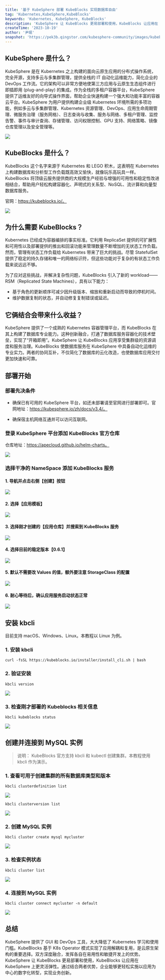```yaml
---
title: '基于 KubeSphere 部署 KubeBlocks 实现数据库自由'
tag: 'Kubernetes,KubeSphere,KubeBlocks'
keywords: 'Kubernetes, KubeSphere, KubeBlocks'
description: 'KubeSphere 让 KubeBlocks 更易部署和使用，KubeBlocks 让应用在 KubeSphere 上更灵活弹性。'
createTime: '2023-10-19'
author: '尹珉'
snapshot: 'https://pek3b.qingstor.com/kubesphere-community/images/kubeblocks-on-kubesphere-cover.png'
---
```


## KubeSphere 是什么？

KubeSphere 是在 Kubernetes 之上构建的面向云原生应用的分布式操作系统，完全开源，支持多云与多集群管理，提供全栈的 IT 自动化运维能力，简化企业的 DevOps 工作流。它的架构可以非常方便地使第三方应用与云原生生态组件进行即插即用 (plug-and-play) 的集成。作为全栈的多租户容器平台，KubeSphere 提供了运维友好的向导式操作界面，帮助企业快速构建一个强大和功能丰富的容器云平台。KubeSphere 为用户提供构建企业级 Kubernetes 环境所需的多项功能，例如多云与多集群管理、Kubernetes 资源管理、DevOps、应用生命周期管理、微服务治理（服务网格）、日志查询与收集、服务与网络、多租户管理、监控告警、事件与审计查询、存储管理、访问权限控制、GPU 支持、网络策略、镜像仓库管理以及安全管理等。

![](https://kubesphere.io/images/docs/v3.x/zh-cn/introduction/what-is-kubesphere/kubesphere-feature-overview.jpeg)

## KubeBlocks 是什么？

KubeBlocks 这个名字来源于 Kubernetes 和 LEGO 积木，这表明在 Kubernetes 上构建数据库和分析型工作负载既高效又愉快，就像玩乐高玩具一样。KubeBlocks 将顶级云服务提供商的大规模生产经验与增强的可用性和稳定性改进相结合，帮助用户轻松构建容器化、声明式的关系型、NoSQL、流计算和向量型数据库服务。

官网：https://kubeblocks.io/。

![](https://pek3b.qingstor.com/kubesphere-community/images/kubeblocks-on-kubesphere-20231019-1.png)

## 为什么需要 KubeBlocks？

Kubernetes 已经成为容器编排的事实标准。它利用 ReplicaSet 提供的可扩展性和可用性以及部署提供的推出和回滚功能来管理数量不断增加的无状态工作负载。然而，管理有状态工作负载给 Kubernetes 带来了巨大的挑战。尽管 StatefulSet 提供了稳定的持久存储和唯一的网络标识符，但这些功能对于复杂的有状态工作负载来说远远不够。

为了应对这些挑战，并解决复杂性问题，KubeBlocks 引入了新的 workload——RSM（Replicated State Machines），具有以下能力：

- 基于角色的更新顺序可减少因升级版本、缩放和重新启动而导致的停机时间。
- 维护数据复制的状态，并自动修复复制错误或延迟。

## 它俩结合会带来什么收益？

KubeSphere 提供了一个成熟的 Kubernetes 容器管理平台，而 KubeBlocks 在其上构建了数据库专业能力。这种创新融合，打通了数据库服务容器化的技术壁垒，实现了“开箱即用”。KubeSphere 让 KubeBlocks 应用享受集群级的资源调度和服务治理。KubeBlocks 使数据库服务在 KubeSphere 中具备自动化运维的专业实力。两者的协同互补，不仅简化了数据库的云化改造，也使数据库应用交付更加快速和可靠。

## 部署开始

### 部署先决条件

- 确保已有可用的 KubeSphere 平台，如还未部署请至官网进行部署即可。官网地址：https://kubesphere.io/zh/docs/v3.4/。

- 确保宿主机网络互通并可以访问互联网。

### 登录 KubeSphere 平台添加 KubeBlocks 官方仓库

仓库地址：https://apecloud.github.io/helm-charts。

![](https://pek3b.qingstor.com/kubesphere-community/images/kubeblocks-on-kubesphere-20231019-2.png)

### 选择干净的 NameSpace 添加 KubeBlocks 服务

#### 1. 导航并点击右侧【创建】按钮

![](https://pek3b.qingstor.com/kubesphere-community/images/kubeblocks-on-kubesphere-20231019-3.png)

#### 2. 选择【应用模板】

![](https://pek3b.qingstor.com/kubesphere-community/images/kubeblocks-on-kubesphere-20231019-4.png)

#### 3. 选择刚才创建的【应用仓库】并搜索到 KubeBlocks 服务

![](https://pek3b.qingstor.com/kubesphere-community/images/kubeblocks-on-kubesphere-20231019-5.png)

#### 4. 选择目前的稳定版本【0.6.1】

![](https://pek3b.qingstor.com/kubesphere-community/images/kubeblocks-on-kubesphere-20231019-6.png)

#### 5. 默认不需要改 Values 的值，额外要注意 StorageClass 的配置

![](https://pek3b.qingstor.com/kubesphere-community/images/kubeblocks-on-kubesphere-20231019-7.png)

#### 6. 耐心等待后，确认应用服务启动状态正常

![](https://pek3b.qingstor.com/kubesphere-community/images/kubeblocks-on-kubesphere-20231019-8.png)

## 安装 kbcli

目前支持 macOS、Windows、Linux。本教程以 Linux 为例。

### 1. 安装 kbcli

```shell
curl -fsSL https://kubeblocks.io/installer/install_cli.sh | bash
```

### 2. 验证安装

```shell
kbcli version
```

![](https://pek3b.qingstor.com/kubesphere-community/images/kubeblocks-on-kubesphere-20231019-9.png)

### 3. 检查刚才部署的 Kubeblocks 相关信息

```shell
kbcli kubeblocks status
```

![](https://pek3b.qingstor.com/kubesphere-community/images/kubeblocks-on-kubesphere-20231019-10.png)

## 创建并连接到 MySQL 实例

> 说明：
> KubeBlocks 官方支持 kbcli 和 kubectl 创建集群。本教程使用 kbcli 作为演示。

### 1. 查看可用于创建集群的所有数据库类型和版本

```shell
kbcli clusterdefinition list
```

![](https://pek3b.qingstor.com/kubesphere-community/images/kubeblocks-on-kubesphere-20231019-11.png)

```shell
kbcli clusterversion list
```

![](https://pek3b.qingstor.com/kubesphere-community/images/kubeblocks-on-kubesphere-20231019-12.png)

### 2. 创建 MySQL 实例

```shell
kbcli cluster create mysql mycluster
```

![](https://pek3b.qingstor.com/kubesphere-community/images/kubeblocks-on-kubesphere-20231019-13.png)

### 3. 检查实例状态

```shell
kbcli cluster list
```

![](https://pek3b.qingstor.com/kubesphere-community/images/kubeblocks-on-kubesphere-20231019-14.png)

### 4. 连接到 MySQL 实例

```shell
kbcli cluster connect mycluster -n default
```

![](https://pek3b.qingstor.com/kubesphere-community/images/kubeblocks-on-kubesphere-20231019-15.png)

## 总结

KubeSphere 提供了 GUI 和 DevOps 工具，大大降低了 Kubernetes 学习和使用门槛。KubeBlocks 基于 K8s Operator 模式实现了应用解耦和复用，是云原生架构的重要选择。双方深度融合，发挥各自在易用性和敏捷开发上的优势。KubeSphere 让 KubeBlocks 更易部署和使用，KubeBlocks 让应用在 KubeSphere 上更灵活弹性。通过结合两者优势，企业能够更轻松实施以应用为中心的数字化转型，实现业务创新。